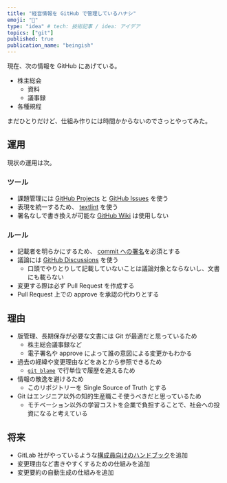 ```yaml
---
title: "経営情報を GitHub で管理しているハナシ"
emoji: "🐙"
type: "idea" # tech: 技術記事 / idea: アイデア
topics: ["git"]
published: true
publication_name: "beingish"
---
```


現在、次の情報を GitHub にあげている。

- 株主総会
  - 資料
  - 議事録
- 各種規程

まだひとりだけど、仕組み作りには時間かからないのでさっとやってみた。

## 運用

現状の運用は次。

### ツール

- 課題管理には [GitHub Projects](https://docs.github.com/ja/issues/planning-and-tracking-with-projects/learning-about-projects/about-projects) と [GitHub Issues](https://docs.github.com/ja/issues) を使う
- 表現を統一するため、 [textlint](https://textlint.github.io) を使う
- 署名なしで書き換えが可能な [GitHub Wiki](https://docs.github.com/ja/communities/documenting-your-project-with-wikis/about-wikis) は使用しない

### ルール

- 記載者を明らかにするため、 [commit への署名](https://zenn.dev/beingish/articles/5beb088b807399)を必須とする
- 議論には [GitHub Discussions](https://docs.github.com/ja/discussions) を使う
  - 口頭でやりとりして記載していないことは議論対象とならないし、文書にも載らない
- 変更する際は必ず Pull Request を作成する
- Pull Request 上での approve を承認の代わりとする

## 理由

- 版管理、長期保存が必要な文書には Git が最適だと思っているため
  - 株主総会議事録など
  - 電子署名や approve によって誰の意図による変更かもわかる
- 過去の経緯や変更理由などをあとから参照できるため
  - [`git blame`](https://git-scm.com/docs/git-blame) で行単位で履歴を追えるため
- 情報の散逸を避けるため
  - このリポジトリーを Single Source of Truth とする
- Git はエンジニア以外の知的生産職こそ使うべきだと思っているため
  - モチベーション以外の学習コストを企業で負担することで、社会への投資になると考えている

## 将来

- GitLab 社がやっているような[構成員向けのハンドブック](https://handbook.gitlab.com/)を追加
- 変更理由など書きやすくするための仕組みを追加
- 変更要約の自動生成の仕組みを追加

